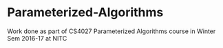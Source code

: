 # Parameterized-Algorithms
Work done as part of CS4027 Parameterized Algorithms course in Winter Sem 2016-17 at NITC
